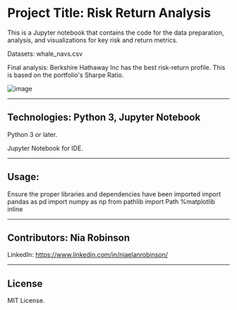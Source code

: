 # Project Title: Risk Return Analysis

This is a Jupyter notebook that contains the code for the data preparation, analysis, and visualizations for key risk and return metrics.

Datasets:
whale_navs.csv

Final analysis:
Berkshire Hathaway Inc has the best risk-return profile. This is based on the portfolio's Sharpe Ratio.

![image](https://user-images.githubusercontent.com/34729547/180893091-5ea5564d-75c2-4b7a-aa45-e6f265984779.png)

---

## Technologies: Python 3, Jupyter Notebook

Python 3 or later.

Jupyter Notebook for IDE.

---

## Usage:

Ensure the proper libraries and dependencies have been imported
import pandas as pd
import numpy as np
from pathlib import Path
%matplotlib inline

---

## Contributors: Nia Robinson

LinkedIn: https://www.linkedin.com/in/niaelanrobinson/

---

## License

MIT License.
